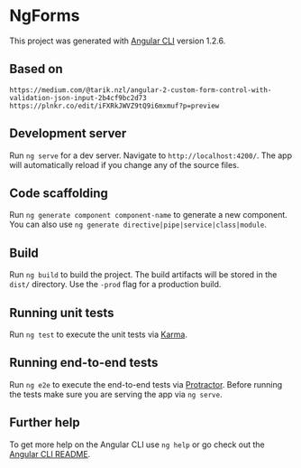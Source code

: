 # NgForms

This project was generated with [Angular CLI](https://github.com/angular/angular-cli) version 1.2.6.

## Based on 
```
https://medium.com/@tarik.nzl/angular-2-custom-form-control-with-validation-json-input-2b4cf9bc2d73
https://plnkr.co/edit/iFXRkJWVZ9tQ9i6mxmuf?p=preview
```

## Development server

Run `ng serve` for a dev server. Navigate to `http://localhost:4200/`. The app will automatically reload if you change any of the source files.

## Code scaffolding

Run `ng generate component component-name` to generate a new component. You can also use `ng generate directive|pipe|service|class|module`.

## Build

Run `ng build` to build the project. The build artifacts will be stored in the `dist/` directory. Use the `-prod` flag for a production build.

## Running unit tests

Run `ng test` to execute the unit tests via [Karma](https://karma-runner.github.io).

## Running end-to-end tests

Run `ng e2e` to execute the end-to-end tests via [Protractor](http://www.protractortest.org/).
Before running the tests make sure you are serving the app via `ng serve`.

## Further help

To get more help on the Angular CLI use `ng help` or go check out the [Angular CLI README](https://github.com/angular/angular-cli/blob/master/README.md).
